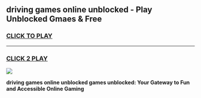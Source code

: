 
## driving games online unblocked - Play Unblocked Gmaes & Free
<h3>
<a href="https://premium.freeplayer.one?title=driving_games_online_unblocked&ref=19F">CLICK TO PLAY</a></h3>
<hr>

<h3>
<a href="https://premium.freeplayer.one?title=driving_games_online_unblocked&ref=19F">CLICK 2 PLAY</a>
  
</h3>

<a href="https://premium.freeplayer.one?title=driving_games_online_unblocked&ref=19F/"><img src="https://clearcache.store/games.png"></a>


**driving games online unblocked games unblocked: Your Gateway to Fun and Accessible Online Gaming**

